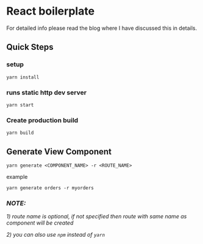 # React boilerplate

For detailed info
please read the blog where I have discussed this in details.



## Quick Steps

### setup
`yarn install`

### runs static http dev server
`yarn start`

### Create production build
`yarn build`


## Generate View Component
`yarn generate <COMPONENT_NAME> -r <ROUTE_NAME>`

example

`yarn generate orders -r myorders`

### *NOTE:*

*1) route name is optional, if not specified then route with same name as component will be created*

*2) you can also use `npm` instead of `yarn`*
